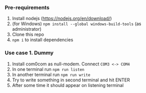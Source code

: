 ### Pre-requirements

1. Install nodejs (https://nodejs.org/en/download/)
2. (for Windows) `npm install --global windows-build-tools` (as administrator)
3. Clone this repo
4. `npm i` to install dependencies 

### Use case 1. Dummy

1. Install com0com as null-modem. Connect `COM3 <-> COM4`
2. In one terminal run `npm run listen`
3. In another terminal run `npm run write`
4. Try to write something in second terminal and hit ENTER
5. After some time it should appear on listening terminal
